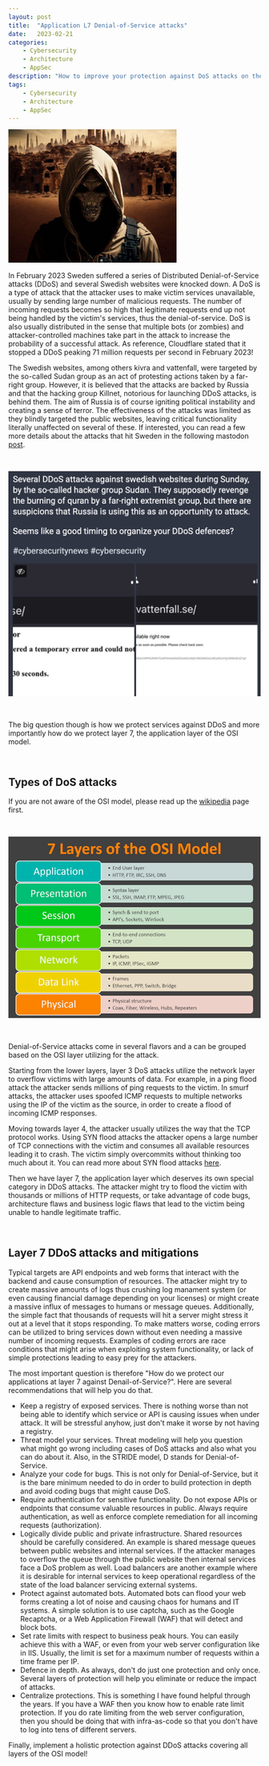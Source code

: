 ```yaml
---
layout: post
title:  "Application L7 Denial-of-Service attacks"
date:   2023-02-21
categories:
    - Cybersecurity
    - Architecture
    - AppSec
description: "How to improve your protection against DoS attacks on the application layer"
tags:
    - Cybersecurity
    - Architecture
    - AppSec
---
```


![image](assets/images/sudan.png "allegedly sudan hacking group")

In February 2023 Sweden suffered a series of Distributed Denial-of-Service attacks (DDoS) and several Swedish websites were knocked down. A DoS is a type of attack that the attacker uses to make victim services unavailable, usually by sending large number of malicious requests. The number of incoming requests becomes so high that legitimate requests end up not being handled by the victim's services, thus the denial-of-service. DoS is also usually distributed in the sense that multiple bots (or zombies) and attacker-controlled machines take part in the attack to increase the probability of a successful attack. As reference, Cloudflare stated that it stopped a DDoS peaking 71 million requests per second in February 2023!

<!-- more -->

The Swedish websites, among others kivra and vattenfall, were targeted by the so-called Sudan group as an act of protesting actions taken by a far-right group. However, it is believed that the attacks are backed by Russia and that the hacking group Killnet, notorious for launching DDoS attacks, is behind them. The aim of Russia is of course igniting political instability and creating a sense of terror. The effectiveness of the attacks was limited as they blindly targeted the public websites, leaving critical functionality literally unaffected on several of these. If interested, you can read a few more details about the attacks that hit Sweden in the following mastodon [post](https://ioc.exchange/@appsecguy/109890744625102261?ref=appsecguy.se).

<br>

![image](assets/images/ddos-attack-sweden.png "Mastodon post on DDoS attacks against Sweden")

<br>

The big question though is how we protect services against DDoS and more importantly how do we protect layer 7, the application layer of the OSI model.

<br>

## Types of DoS attacks

If you are not aware of the OSI model, please read up the [wikipedia](https://en.wikipedia.org/wiki/OSI_model?ref=appsecguy.se) page first.

<br>

![image](assets/images/osi.png "OSI model")

<br>

Denial-of-Service attacks come in several flavors and a can be grouped based on the OSI layer utilizing for the attack.

Starting from the lower layers, layer 3 DoS attacks utilize the network layer to overflow victims with large amounts of data. For example, in a ping flood attack the attacker sends millions of ping requests to the victim. In smurf attacks, the attacker uses spoofed ICMP requests to multiple networks using the IP of the victim as the source, in order to create a flood of incoming ICMP responses.  

Moving towards layer 4, the attacker usually utilizes the way that the TCP protocol works. Using SYN flood attacks the attacker opens a large number of TCP connections with the victim and consumes all available resources leading it to crash. The victim simply overcommits without thinking too much about it. You can read more about SYN flood attacks [here](https://www.cloudflare.com/learning/ddos/syn-flood-ddos-attack/?ref=appsecguy.se).

Then we have layer 7, the application layer which deserves its own special category in DDoS attacks. The attacker might try to flood the victim with thousands or millions of HTTP requests, or take advantage of code bugs, architecture flaws and business logic flaws that lead to the victim being unable to handle legitimate traffic.

<br>

## Layer 7 DDoS attacks and mitigations

Typical targets are API endpoints and web forms that interact with the backend and cause consumption of resources. The attacker might try to create massive amounts of logs thus crushing log manament system (or even causing financial damage depending on your licenses) or might create a massive influx of messages to humans or message queues. Additionally, the simple fact that thousands of requests will hit a server might stress it out at a level that it stops responding. To make matters worse, coding errors can be utilized to bring services down without even needing a massive number of incoming requests. Examples of coding errors are race conditions that might arise when exploiting system functionality, or lack of simple protections leading to easy prey for the attackers.

The most important question is therefore "How do we protect our applications at layer 7 against Denail-of-Service?". Here are several recommendations that will help you do that.

- Keep a registry of exposed services. There is nothing worse than not being able to identify which service or API is causing issues when under attack. It will be stressful anyhow, just don't make it worse by not having a registry.
- Threat model your services. Threat modeling will help you question what might go wrong including cases of DoS attacks and also what you can do about it. Also, in the STRIDE model, D stands for Denial-of-Service.
- Analyze your code for bugs. This is not only for Denial-of-Service, but it is the bare minimum needed to do in order to build protection in depth and avoid coding bugs that might cause DoS.
- Require authentication for sensitive functionality. Do not expose APIs or endpoints that consume valuable resources in public. Always require authentication, as well as enforce complete remediation for all incoming requests (authorization).
- Logically divide public and private infrastructure. Shared resources should be carefully considered. An example is shared message queues between public websites and internal services. If the attacker manages to overflow the queue through the public website then internal services face a DoS problem as well. Load balancers are another example where it is desirable for internal services to keep operational regardless of the state of the load balancer servicing external systems.
- Protect against automated bots. Automated bots can flood your web forms creating a lot of noise and causing chaos for humans and IT systems. A simple solution is to use captcha, such as the Google Recaptcha, or a Web Application Firewall (WAF) that will detect and block bots.
- Set rate limits with respect to business peak hours. You can easily achieve this with a WAF, or even from your web server configuration like in IIS. Usually, the limit is set for a maximum number of requests within a time frame per IP.
- Defence in depth. As always, don't do just one protection and only once. Several layers of protection will help you eliminate or reduce the impact of attacks.
- Centralize protections. This is something I have found helpful through the years. If you have a WAF then you know how to enable rate limit protection. If you do rate limiting from the web server configuration, then you should be doing that with infra-as-code so that you don't have to log into tens of different servers. 

Finally, implement a holistic protection against DDoS attacks covering all layers of the OSI model!
